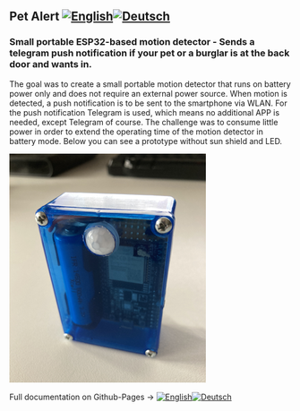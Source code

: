 ## Pet Alert [![English](https://www.wartris.com/gfx/eng.PNG)](https://github.com/seizu/PetAlert/blob/master/README.md)[![Deutsch](https://www.wartris.com/gfx/deu.PNG)](https://github.com/seizu/PetAlert/blob/master/README_de.md)  
### Small portable ESP32-based motion detector - Sends a telegram push notification if your pet or a burglar is at the back door and wants in.

The goal was to create a small portable motion detector that runs on battery power only and does not require an external power source. When motion is detected, a push notification is to be sent to the smartphone via WLAN. For the push notification Telegram is used, which means no additional APP is needed, except Telegram of course. The challenge was to consume little power in order to extend the operating time of the motion detector in battery mode. Below you can see a prototype without sun shield and LED.  

<img src="./docs/PetAlert.png"/>  

Full documentation on Github-Pages -> [![English](https://www.wartris.com/gfx/eng.PNG)](https://seizu.github.io/PetAlert/index.html)[![Deutsch](https://www.wartris.com/gfx/deu.PNG)](https://seizu.github.io/PetAlert/index_de.html)